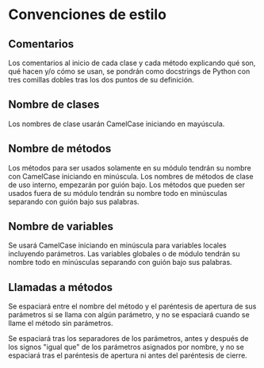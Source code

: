 Convenciones de estilo
======================

Comentarios
-----------

Los comentarios al inicio de cada clase y cada método explicando qué son, qué hacen y/o cómo se usan, se pondrán como docstrings de Python con tres comillas dobles tras los dos puntos de su definición.

Nombre de clases
----------------

Los nombres de clase usarán CamelCase iniciando en mayúscula.

Nombre de métodos
-----------------

Los métodos para ser usados solamente en su módulo tendrán su nombre con CamelCase iniciando en minúscula. Los nombres de métodos de clase de uso interno, empezarán por guión bajo. Los métodos que pueden ser usados fuera de su módulo tendrán su nombre todo en minúsculas separando con guión bajo sus palabras.

Nombre de variables
-------------------

Se usará CamelCase iniciando en minúscula para variables locales incluyendo parámetros. Las variables globales o de módulo tendrán su nombre todo en minúsculas separando con guión bajo sus palabras.

Llamadas a métodos
------------------

Se espaciará entre el nombre del método y el paréntesis de apertura de sus parámetros si se llama con algún parámetro, y no se espaciará cuando se llame el método sin parámetros.

Se espaciará tras los separadores de los parámetros, antes y después de los signos "igual que" de los parámetros asignados por nombre, y no se espaciará tras el paréntesis de apertura ni antes del paréntesis de cierre.
